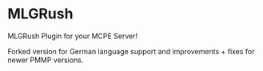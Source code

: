 # MLGRush
MLGRush Plugin for your MCPE Server!

Forked version for German language support and improvements + fixes for newer PMMP versions.
